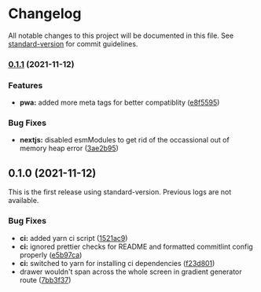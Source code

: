 # Changelog

All notable changes to this project will be documented in this file. See [standard-version](https://github.com/conventional-changelog/standard-version) for commit guidelines.

### [0.1.1](https://github.com/AnishDe12020/devkit/compare/v0.1.0...v0.1.1) (2021-11-12)


### Features

* **pwa:** added more meta tags for better compatiblity ([e8f5595](https://github.com/AnishDe12020/devkit/commits/e8f5595927fea9222d9e74a35c2fe5455fa2aa43))


### Bug Fixes

* **nextjs:** disabled esmModules to get rid of the occassional out of memory heap error ([3ae2b95](https://github.com/AnishDe12020/devkit/commits/3ae2b952e625f78bdcc149a4d71fc36149a7dcfc))

## 0.1.0 (2021-11-12)

This is the first release using standard-version. Previous logs are not available.

### Bug Fixes

- **ci:** added yarn ci script ([1521ac9](https://github.com/AnishDe12020/devkit/commits/1521ac987ca0378754333976b0a45d4ab37061ba))
- **ci:** ignored prettier checks for README and formatted commitlint config properly ([e5b97ca](https://github.com/AnishDe12020/devkit/commits/e5b97ca0e25c8401e189ba4aa15871f1045dc140))
- **ci:** switched to yarn for installing ci dependencies ([f23d801](https://github.com/AnishDe12020/devkit/commits/f23d8012fdc9f5f5fb4a455acc3caab6b55b299f))
- drawer wouldn't span across the whole screen in gradient generator route ([7bb3f37](https://github.com/AnishDe12020/devkit/commits/7bb3f3703c58a89055746f3b811919adaa1606ea))
